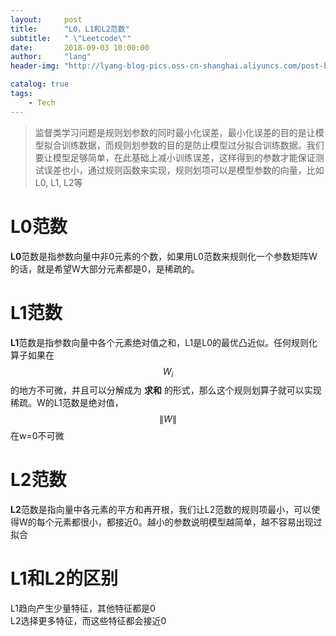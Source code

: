 ```yaml
---
layout:     post
title:      "L0，L1和L2范数"
subtitle:   " \"Leetcode\""
date:       2018-09-03 10:00:00
author:     "lang"
header-img: "http://lyang-blog-pics.oss-cn-shanghai.aliyuncs.com/post-bg-2017/0330/170330.jpg"

catalog: true
tags:
    - Tech
---
```


>监督类学习问题是规则划参数的同时最小化误差，最小化误差的目的是让模型拟合训练数据，而规则划参数的目的是防止模型过分拟合训练数据。我们要让模型足够简单，在此基础上减小训练误差，这样得到的参数才能保证测试误差也小，通过规则函数来实现，规则划项可以是模型参数的向量，比如L0, L1, L2等

# L0范数

**L0**范数是指参数向量中非0元素的个数，如果用L0范数来规则化一个参数矩阵W的话，就是希望W大部分元素都是0，是稀疏的。

# L1范数

**L1**范数是指参数向量中各个元素绝对值之和，L1是L0的最优凸近似。任何规则化算子如果在$$W_i$$的地方不可微，并且可以分解成为 **求和** 的形式，那么这个规则划算子就可以实现稀疏。W的L1范数是绝对值，$$\|W\|$$在w=0不可微

# L2范数

**L2**范数是指向量中各元素的平方和再开根，我们让L2范数的规则项最小，可以使得W的每个元素都很小，都接近0。越小的参数说明模型越简单，越不容易出现过拟合

# L1和L2的区别

L1趋向产生少量特征，其他特征都是0  
L2选择更多特征，而这些特征都会接近0